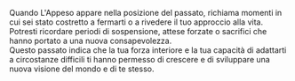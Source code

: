 Quando L'Appeso appare nella posizione del passato, richiama momenti in cui sei stato costretto a fermarti o a rivedere il tuo approccio alla vita. Potresti ricordare periodi di sospensione, attese forzate o sacrifici che hanno portato a una nuova consapevolezza.  
Questo passato indica che la tua forza interiore e la tua capacità di adattarti a circostanze difficili ti hanno permesso di crescere e di sviluppare una nuova visione del mondo e di te stesso.
